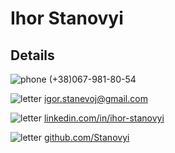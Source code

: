 # Ihor Stanovyi

## Details
![phone](https://i.ibb.co/TLhCHWd/iconmonstr-phone-3-12.png)
(+38)067-981-80-54

![letter](https://i.ibb.co/1qW2kZ7/iconmonstr-email-9-12.png)
igor.stanevoj@gmail.com

![letter](https://i.ibb.co/RvMPx41/iconmonstr-linkedin-3-12.png)
[linkedin.com/in/ihor-stanovyi](www.linkedin.com/in/ihor-stanovyi)

![letter](https://i.ibb.co/7gRhj71/iconmonstr-github-1-12.png)
[github.com/Stanovyi](https://github.com/Stanovyi) 